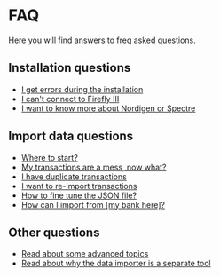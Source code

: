# FAQ

Here you will find answers to freq asked questions.

## Installation questions

- [I get errors during the installation](installation-errors.md)
- [I can't connect to Firefly III](connection-errors.md)
- [I want to know more about Nordigen or Spectre](spectre-and-nordigen.md)

## Import data questions

- [Where to start?](where-to-start.md)
- [My transactions are a mess, now what?](messy-transactions.md)
- [I have duplicate transactions](duplicates.md)
- [I want to re-import transactions](re-import.md)
- [How to fine tune the JSON file?](json.md)
- [How can I import from \[my bank here\]?](import-from-bank.md)

## Other questions

- [Read about some advanced topics](../advanced/index.md)
- [Read about why the data importer is a separate tool](../more-information/separate-tool.md)
